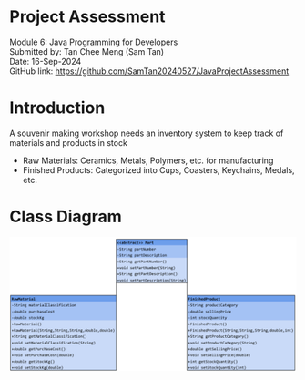 # Project Assessment
Module 6: Java Programming for Developers \
Submitted by: Tan Chee Meng (Sam Tan) \
Date: 16-Sep-2024 \
GitHub link: https://github.com/SamTan20240527/JavaProjectAssessment 

# Introduction
A souvenir making workshop needs an inventory system to keep track of materials and products in stock
- Raw Materials: Ceramics, Metals, Polymers, etc. for manufacturing
- Finished Products: Categorized into Cups, Coasters, Keychains, Medals, etc.

# Class Diagram
![ClassDiagram](ClassDiagram.png)






